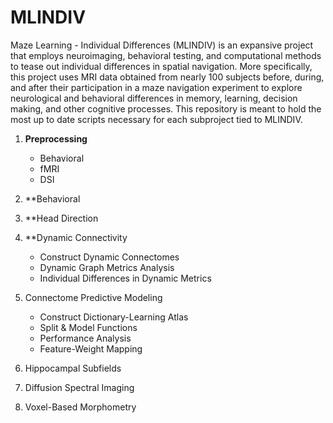 # MLINDIV
Maze Learning - Individual Differences (MLINDIV) is an expansive project that employs neuroimaging, behavioral testing, and computational methods to tease out individual differences in spatial navigation. More specifically, this project uses MRI data obtained from nearly 100 subjects before, during, and after their participation in a maze navigation experiment to explore neurological and behavioral differences in memory, learning, decision making, and other cognitive processes. This repository is meant to hold the most up to date scripts necessary for each subproject tied to MLINDIV.

1. **Preprocessing**
   * Behavioral
   * fMRI
   * DSI

3. **Behavioral
4. **Head Direction
5. **Dynamic Connectivity
   * Construct Dynamic Connectomes
   * Dynamic Graph Metrics Analysis
   * Individual Differences in Dynamic Metrics

7. Connectome Predictive Modeling
   * Construct Dictionary-Learning Atlas
   * Split & Model Functions
   * Performance Analysis
   * Feature-Weight Mapping

9. Hippocampal Subfields
10. Diffusion Spectral Imaging
11. Voxel-Based Morphometry

